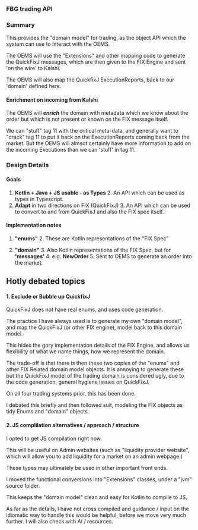 ### FBG trading API

### Summary

This provides the "domain model" for trading,
as the object API which the system can use to interact
with the OEMS.

The OEMS will use the "Extensions" and other
mapping code to generate the QuickFixJ messages,
which are then given to the FIX Engine and sent 'on the wire'
to Kalshi.

The OEMS will also map the QuickfixJ ExecutionReports,
back to our 'domain' defined here.  

#### Enrichment on incoming from Kalshi

The OEMS will **_enrich_**
the domain with metadata which we know about the order but which is
not present or known on the FIX message itself.

We can "stuff" tag 11 with the critical meta-data, and generally
want to "crack" tag 11 to put it back on the ExecutionReports coming
back from the market.  But the OEMS will almsot certainly have more information
to add on the incoming Executions than we can 'stuff' in tag 11.

### Design Details

#### Goals
1. **Kotlin + Java + JS usable - as Types**
   2. An API which can be used as types in Typescript.
2. **Adapt** in two directions on FIX (QuickFixJ)
   3. An API which can be used to convert to and from QuickFixJ and also the FIX spec itself.

#### Implementation notes

1. **"enums"**
   2. These are Kotlin representations of the "FIX Spec"

3. **"domain"**
   3. Also Kotlin representations of the FIX Spec, but for **'messages'**
      4. e.g. **NewOrder**
         5. Sent to OEMS to generate an order into the market.


## Hotly debated topics

#### 1. Exclude or Bubble up QuickfixJ

QuickFixJ does not have real enums, 
and uses code generation.

The practice I have always used
is to generate my own "domain model",
and map the QuickFixJ (or other FIX engine),
model back to this domain model.

This hides the gory implementation details
of the FIX Engine, and allows us flexibility 
of what we name things, how we represent the domain.

The trade-off is that there is then these two copies
of the "enums" and other FIX Related domain model objects.
It is annoying to generate these but the QuickFixJ model
of the trading domain is considered ugly, due to the
code generation, general hygiene issues on QuickFixJ.

On all four trading systems prior, this has been done.

I debated this briefly and then followed suit, 
modeling the FIX objects as tidy Enums and "domain" objects.

#### 2. JS complilation alternatives / approach / structure

I opted to get JS compilation right now.

This will be useful on Admin websites
(such as "liquidity provider website",
which will allow you to add liquidity for a market
on an admin webpage.)

These types may ultimately be used
in other important front ends.

I moved the functional conversions into
"Extensions" classes, under a "jvm"
source folder.

This keeps the "domain model" clean
and easy for Kotlin to compile to JS.

As far as the details, I have not cross compiled and guidance / input
on the idiomatic way to handle this would be helpful, before we move
very much further.  I will also check with AI / resources.